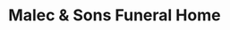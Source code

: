 ---
title: "Malec & Sons Funeral Home"
url: /chicago/malec-und-sons-funeral-home/
shop: Bestattungen
---